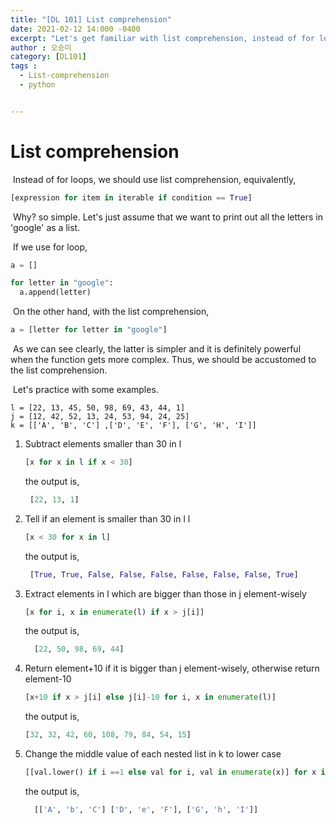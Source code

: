 ```yaml
---
title: "[DL 101] List comprehension"
date: 2021-02-12 14:000 -0400
excerpt: "Let's get familiar with list comprehension, instead of for loops"
author : 오승미
category: [DL101]
tags :
  - List-comprehension
  - python


---
```


# List comprehension

​	Instead of for loops, we should use list comprehension, equivalently,

```python
[expression for item in iterable if condition == True]
```

​	Why? so simple. Let's just assume that we want to print out all the letters in 'google' as a list.

​	If we use for loop,

```python
a = []

for letter in "google":
  a.append(letter)
```

​	On the other hand, with the list comprehension,

```python
a = [letter for letter in "google"]
```

​	As we can see clearly, the latter is simpler and it is definitely powerful when the function gets more complex. Thus, we should be accustomed to the list comprehension.

​	Let's practice with some examples.     

    l = [22, 13, 45, 50, 98, 69, 43, 44, 1]
    j = [12, 42, 52, 13, 24, 53, 94, 24, 25]
    k = [['A', 'B', 'C'] ,['D', 'E', 'F'], ['G', 'H', 'I']]
1. Subtract elements smaller than 30 in l  

   ```python
   [x for x in l if x < 30]
   ```

   the output is,

   ```python
    [22, 13, 1]
   ```



2. Tell if an element is smaller than 30 in l l

   ```python
   [x < 30 for x in l]
   ```

   the output is,

   ```python
    [True, True, False, False, False, False, False, False, True]
   ```



3. Extract elements in l which are bigger than those in j element-wisely

   ```python
   [x for i, x in enumerate(l) if x > j[i]]
   ```

   the output is,

   ```python
     [22, 50, 98, 69, 44]
   ```



4. Return element+10 if it is bigger than j element-wisely, otherwise return element-10

   ```python
   [x+10 if x > j[i] else j[i]-10 for i, x in enumerate(l)]
   ```

   the output is,

   ```python
   [32, 32, 42, 60, 108, 79, 84, 54, 15]
   ```



5. Change the middle value of each nested list in k to lower case

   ```python
   [[val.lower() if i ==1 else val for i, val in enumerate(x)] for x in k]
   ```

   the output is,

   ```python
     [['A', 'b', 'C'] ['D', 'e', 'F'], ['G', 'h', 'I']]
   ```
